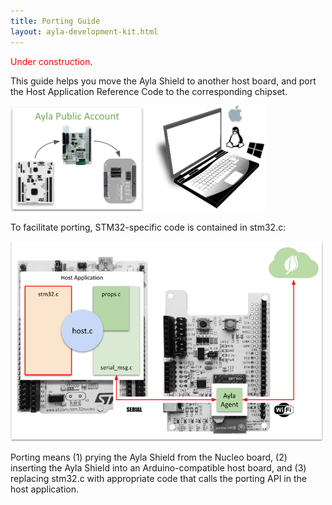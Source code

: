 ```yaml
---
title: Porting Guide
layout: ayla-development-kit.html
---
```


<span style="color:red;">Under construction</span>.

This guide helps you move the Ayla Shield to another host board, and port the Host Application Reference Code to the corresponding chipset.

<img src="../port.png" width="408">

To facilitate porting, STM32-specific code is contained in stm32.c:

<img src="host-app-agent.png" width="500">

Porting means (1) prying the Ayla Shield from the Nucleo board, (2) inserting the Ayla Shield into an Arduino-compatible host board, and (3) replacing stm32.c with appropriate code that calls the porting API in the host application.

<!--
We may use the [NXP Freedom Development Board](https://www.nxp.com/support/developer-resources/evaluation-and-development-boards/freedom-development-boards/mcu-boards/nxp-freedom-development-board-for-kinetis-k27-and-k28-mcus:FRDM-K28F) as the porting target. 
-->